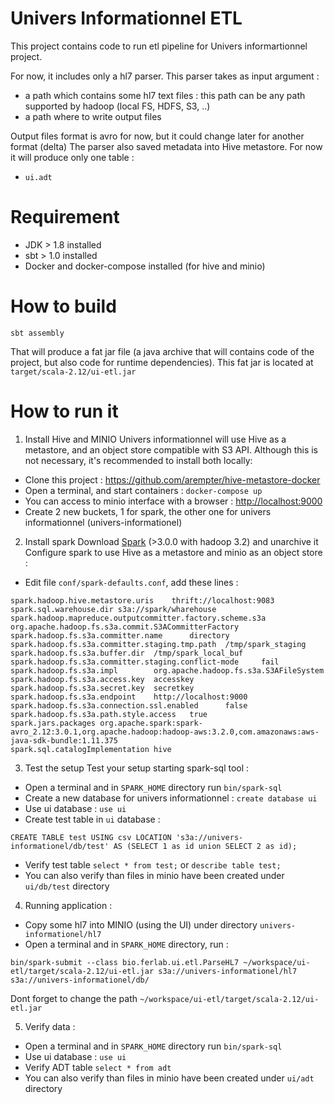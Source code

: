 Univers Informationnel ETL
=========================

This project contains code to run etl pipeline for Univers informartionnel project.

For now, it includes only a hl7 parser.  This parser takes as input argument :
 - a path which contains some hl7 text files : this path can be any path supported by hadoop (local FS, HDFS, S3, ..) 
 - a path where to write output files
 
 Output files format is avro for now, but it could change later for another format (delta)
 The parser also saved metadata into Hive metastore. For now it will produce only one table :
 - `ui.adt`  
 
# Requirement

 - JDK > 1.8 installed
 - sbt > 1.0 installed
 - Docker and docker-compose installed (for hive and minio)
 
 # How to build
 
 ```sbt assembly```
 
That will produce a fat jar file (a java archive that will contains code of the project, but also code for runtime dependencies).
This fat jar is located at `target/scala-2.12/ui-etl.jar`

# How to run it

1) Install Hive and MINIO
Univers informationnel will use Hive as a metastore, and an object store compatible with S3 API. 
Although this is not necessary, it's recommended to install both locally: 
- Clone this project : https://github.com/arempter/hive-metastore-docker
- Open a terminal, and start containers : `docker-compose up`
- You can access to minio interface with a browser : [http://localhost:9000](http://localhost:9000)
- Create 2 new buckets, 1 for spark, the other  one for univers informationnel (univers-informationel)

2) Install spark
Download [Spark](https://mirror.its.dal.ca/apache/spark/spark-3.0.1/spark-3.0.1-bin-hadoop3.2.tgz) (>3.0.0 with hadoop 3.2) and unarchive it
Configure spark to use Hive as a metastore and minio as an object store : 
- Edit file `conf/spark-defaults.conf`, add these lines :
```
spark.hadoop.hive.metastore.uris    thrift://localhost:9083
spark.sql.warehouse.dir s3a://spark/wharehouse
spark.hadoop.mapreduce.outputcommitter.factory.scheme.s3a       org.apache.hadoop.fs.s3a.commit.S3ACommitterFactory
spark.hadoop.fs.s3a.committer.name      directory
spark.hadoop.fs.s3a.committer.staging.tmp.path  /tmp/spark_staging
spark.hadoop.fs.s3a.buffer.dir  /tmp/spark_local_buf
spark.hadoop.fs.s3a.committer.staging.conflict-mode     fail
spark.hadoop.fs.s3a.impl        org.apache.hadoop.fs.s3a.S3AFileSystem
spark.hadoop.fs.s3a.access.key  accesskey
spark.hadoop.fs.s3a.secret.key  secretkey
spark.hadoop.fs.s3a.endpoint    http://localhost:9000
spark.hadoop.fs.s3a.connection.ssl.enabled      false
spark.hadoop.fs.s3a.path.style.access   true
spark.jars.packages org.apache.spark:spark-avro_2.12:3.0.1,org.apache.hadoop:hadoop-aws:3.2.0,com.amazonaws:aws-java-sdk-bundle:1.11.375
spark.sql.catalogImplementation hive
```

3) Test the setup 
Test your setup starting spark-sql tool : 
- Open a terminal and in `SPARK_HOME` directory run `bin/spark-sql`
- Create a new database for univers informationnel : `create database ui`
- Use ui database : `use ui`
- Create test table in `ui` database :  
```
CREATE TABLE test USING csv LOCATION 's3a://univers-informationel/db/test' AS (SELECT 1 as id union SELECT 2 as id);
```
- Verify test table `select * from test;` or `describe table test;`
- You can also verify than files in minio have been created under `ui/db/test` directory
 
4) Running application :
- Copy some hl7 into MINIO (using the UI) under directory `univers-informationel/hl7`
- Open a terminal and in `SPARK_HOME` directory, run :
```
bin/spark-submit --class bio.ferlab.ui.etl.ParseHL7 ~/workspace/ui-etl/target/scala-2.12/ui-etl.jar s3a://univers-informationel/hl7 s3a://univers-informationel/db/
```
Dont forget to change the path `~/workspace/ui-etl/target/scala-2.12/ui-etl.jar`

5) Verify data :
- Open a terminal and in `SPARK_HOME` directory run `bin/spark-sql`
- Use ui database : `use ui`
- Verify ADT table `select * from adt`
- You can also verify than files in minio have been created under `ui/adt` directory

 
   
